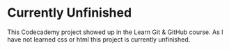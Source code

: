 # Currently Unfinished #
This Codecademy project showed up in the Learn Git & GitHub course. As I have not learned css or html this project is currently unfinished.